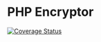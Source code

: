 # PHP Encryptor

[![Coverage Status](https://coveralls.io/repos/github/lorddashme-php-packages/php-encryptor/badge.svg?branch=master)](https://coveralls.io/github/lorddashme-php-packages/php-encryptor?branch=master)